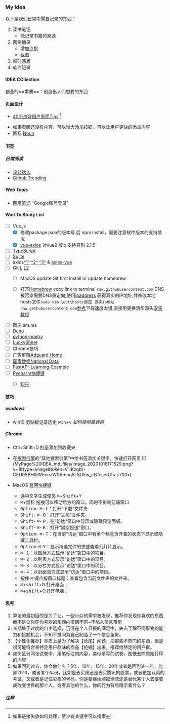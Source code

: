### My Idea

以下是我们日常中需要记录的东西：

1. 读书笔记
	- 能记录书籍的来源
2. 网络摘录
	- 增加连接
	- 截图
3. 临时感想
4. 软件记录

#### IDEA COllection
创业的==本质==：创造出人们想要的东西



#### 页面设计
- [40个良好用户界面Tips](https://get.ftqq.com/7843.get) [^1]
[^1]: 如果链接失效如何处理，至少有关键字可以搜索 
- 如果页面还没有内容，可以增大添加按钮，可以让用户更快的添加内容
- 图标 [Noun](https://thenounproject.com)



#### 书签
##### 日常阅读
- [设计达人](https://www.shejidaren.com/)
- [Github Trending](https://github.com/trending)


##### Web Tools
- [网页笔记](https://getliner.com/myhighlights/highlights) ^Google账号登录^

#### Wait To Study List

- [ ] Vue.js
	- [x] 修改package.json的版本号 后 npm install，需要注意软件版本的支持情况
	- [x] [vue-axios](https://www.npmjs.com/package/vue-axios) 对vue2 版本支持只到 2.1.5
- [ ] [TypeScript](https://www.tslang.cn/)
- [ ] [Sqlite](https://www.runoob.com/sqlite/sqlite-syntax.html)
- [ ] axios[^1^](https://www.runoob.com/vue2/vuejs-ajax-axios.html) [^2^](http://www.axios-js.com/zh-cn/docs/) [^3^](https://www.kancloud.cn/yunye/axios/234845) & [axios-vue](https://www.baidu.com/s?wd=axios-vue)
- [ ] Git [L](https://www.open-open.com/lib/view/open1328069609436.html) [L2](https://oschina.gitee.io/learn-git-branching/)
	- [ ] MacOS update Git,first install or update homebrew
	- [ ]  打开[Homebrew](https://brew.sh/index_zh-cn) copy link to terminal `raw.githubusercontent.com` DNS 被污染需要DNS重定向,使用[ipaddress](https://githubusercontent.com.ipaddress.com/raw.githubusercontent.com) 获得真实的IP地址,并修改本地hosts文件`sudo vim \ect\hosts`添加` 真实ip地址 raw.gethubusercontent.com`[参考](https://blog.csdn.net/txl910514/article/details/105880125)下载速度太慢,直接用更换清华源头[安装教程](https://blog.csdn.net/u010458765/article/details/104730037?depth_1-utm_source=distribute.pc_relevant_t0.none-task-blog-BlogCommendFromMachineLearnPai2-1.nonecase)
	

- [ ] 图床 sm.ms
- [ ] [Deno](https://deno.land/)
- [ ] [python-poetry](https://github.com/python-poetry/poetry)
- [ ] [LuckySheet](https://mengshukeji.github.io/LuckysheetDocs/zh/guide/#%E5%9F%BA%E6%9C%AC%E4%BB%8B%E7%BB%8D)
- [ ] Chrome技巧
- [ ] 广告屏蔽[Adguard Home](https://sspai.com/post/63088)
- [ ] [国家数据National Data](https://data.stats.gov.cn/)
- [ ] [FastAPI-Learning-Example](https://github.com/oinsd/FastAPI-Learning-Example)
- [ ] [Pycharm快捷键](https://www.cnblogs.com/liangmingshen/p/9297381.html) 
	- [ ]  [知乎](https://www.zhihu.com/topic/19602434/top-answers)


#### 技巧
##### windows
- win10 剪贴板记录历史 <kbd>win</kbd>+<kbd>v</kbd>  *如何使用需调研*


##### Chrome
- Ctrl+Shift+D 批量添加到收藏夹
- 在[搜索引擎](chrome://settings/searchEngines)的“其他搜索引擎”中给书签添加关键字，快速打开网页
![](MyPage%20IDEA_md_files/image_20201016171529.png?v=1&type=image&token=V1:Kzqb1-GEU9SBHI5WEvnzWSAmpq5LSUEw_cNfcserGfs =700x)

- MacOS [官网快捷键](https://support.apple.com/zh-cn/HT201236)
	- 选中文字生成便签 <kbd>⌘</kbd>+<kbd>Shift</kbd>+<kbd>Y</kbd>
	- <kbd>⌘</kbd>+鼠标 拖拽可以移动后方的窗口，同时不影响前端窗口
	-  <kbd>Option</kbd>- <kbd>⌘</kbd>- <kbd>L</kbd>：打开“下载”文件夹
	- <kbd>Shift</kbd>- <kbd>⌘</kbd>- <kbd>O</kbd>：打开“文稿”文件夹。
	- <kbd>Shift</kbd>- <kbd>⌘</kbd>- <kbd>P</kbd>：在“访达”窗口中显示或隐藏预览面板。
	-  <kbd>Shift</kbd>- <kbd>⌘</kbd>- <kbd>R</kbd>：打开“隔空投送”窗口。
	-  <kbd>Option</kbd>- <kbd>⌘</kbd>- <kbd>T</kbd>：在当前“访达”窗口中有单个标签页开着的状态下显示或隐藏工具栏。
	-   <kbd>Option</kbd>-<kbd>⌘</kbd>-<kbd>Y</kbd>：显示所选文件的快速查看幻灯片显示。
	-    <kbd>⌘</kbd>- <kbd>1</kbd>：以图标方式显示“访达”窗口中的项目。
	-    <kbd>⌘</kbd>- <kbd>2</kbd>：以列表方式显示“访达”窗口中的项目。
	-    <kbd>⌘</kbd>- <kbd>3</kbd>：以分栏方式显示“访达”窗口中的项目。
	-    <kbd>⌘</kbd>- <kbd>4</kbd>：以封面流方式显示“访达”窗口中的项目。
	-   按住 <kbd>⌘</kbd> 键点按窗口标题：查看包含当前文件夹的文件夹。
	- <kbd>⌘</kbd>+<kbd>shift</kbd>+<kbd>D</kbd>:打开桌面；
	- <kbd>⌘</kbd>+<kbd>shift</kbd>+<kbd>C</kbd>:打开电脑；

#### 思考
1. 算法的最初目的是为了让，一些小众的需求被发现，推荐你发现你喜欢的东西而不是让你在你喜欢的东西内徘徊不前~不陷入信息茧房
2. 长期处于过度的自主选择，沉浸在个人日报的满足中，失去了解不同事物的能力和接触机会，不知不觉间为自己制造了一个信息茧房。
3. 【个性化推荐】本质上是为了解决【长尾】问题，把那些不热门的东西，但是很可能符合某特定用户品味的商品【挖掘】出来，推荐给特定的用户群。
4. 如何区分两张试卷中，用笔标注的内容，类似填写的试卷，图像去除原始打印的内容
5. 如果回到过去，你会做什么？5年、10年、15年、20年或者是回到某一年，比如2010，或者某个年份，比如是去买房还是去买腾讯的股票，或者更加认真的考试，又或者是记住彩票的号码，你是要继续顺应潮流还是替代某个人去要变成改变世界的那个人，或者其他的什么，你的行为背后暗示着什么？







##### 注释


 

